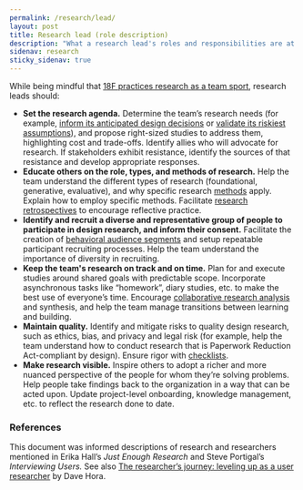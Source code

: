 ```yaml
---
permalink: /research/lead/
layout: post
title: Research lead (role description)
description: "What a research lead's roles and responsibilities are at 18F."
sidenav: research
sticky_sidenav: true
---
```


While being mindful that [18F practices research as a team sport](https://github.com/18F/ux-guide/blob/master/_pages/research/basics.md), research leads should:

- **Set the research agenda.** Determine the team’s research needs (for example, [inform its anticipated design decisions](https://medium.com/mule-design/dig-in-the-right-spot-6dc7af5a75e8) or [validate its riskiest assumptions](https://mvpworkshop.co/validate-riskiest-assumption/)), and propose right-sized studies to address them, highlighting cost and trade-offs. Identify allies who will advocate for research. If stakeholders exhibit resistance, identify the sources of that resistance and develop appropriate responses.
- **Educate others on the role, types, and methods of research.** Help the team understand the different types of research (foundational, generative, evaluative), and why specific research [methods](https://methods.18f.gov) apply. Explain how to employ specific methods. Facilitate [research retrospectives](https://18f.gsa.gov/2018/10/23/two-exercises-for-improving-design-research-through-reflective-practice/) to encourage reflective practice.
- **Identify and recruit a diverse and representative group of people to participate in design research, and inform their consent.** Facilitate the creation of [behavioral audience segments](http://adaptivepath.org/uploads/documents/apr-007_taskbased.pdf) and setup repeatable participant recruiting processes. Help the team understand the importance of diversity in recruiting.
- **Keep the team's research on track and on time.** Plan for and execute studies around shared goals with predictable scope. Incorporate asynchronous tasks like “homework”, diary studies, etc. to make the best use of everyone’s time. Encourage [collaborative research analysis](https://18f.gsa.gov/2018/02/06/getting-partners-on-board-with-research-findings/) and synthesis, and help the team manage transitions between learning and building.
- **Maintain quality.** Identify and mitigate risks to quality design research, such as ethics, bias, and privacy and legal risk (for example, help the team understand how to conduct research that is Paperwork Reduction Act-compliant by design). Ensure rigor with [checklists](https://methods.18f.gov/interview-checklist/).
- **Make research visible.** Inspire others to adopt a richer and more nuanced perspective of the people for whom they’re solving problems. Help people take findings back to the organization in a way that can be acted upon. Update project-level onboarding, knowledge management, etc. to reflect the research done to date.

### References
This document was informed descriptions of research and researchers mentioned in Erika Hall’s *Just Enough Research* and Steve Portigal’s *Interviewing Users.* See also [The researcher’s journey: leveling up as a user researcher](https://medium.com/plangrid-technology/the-researchers-journey-leveling-up-as-a-user-researcher-a85cd35b53f5) by Dave Hora.
